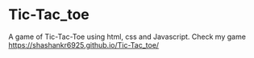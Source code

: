 # Tic-Tac_toe
A game of Tic-Tac-Toe using html, css and Javascript.
Check my game https://shashankr6925.github.io/Tic-Tac_toe/
